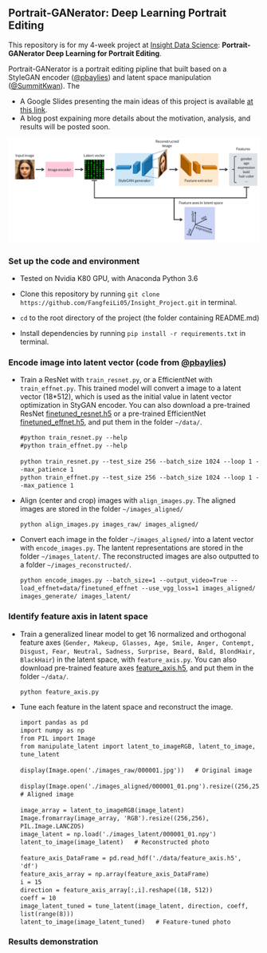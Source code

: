 ## Portrait-GANerator: Deep Learning Portrait Editing

This repository is for my 4-week project at [Insight Data Science](https://www.insightdatascience.com): **Portrait-GANerator
Deep Learning for Portrait Editing**.

Portrait-GANerator is a portrait editing pipline that built based on a StyleGAN encoder ([@pbaylies](https://github.com/pbaylies/stylegan-encoder)) and latent space manipulation ([@SummitKwan](https://github.com/SummitKwan/transparent_latent_gan)). The 

* A Google Slides presenting the main ideas of this project is available [at this link](https://docs.google.com/presentation/d/1A2kYn3ROiRvGmY4l9Wl4ahF8fPFGcvkpsWgNYpymV4Y/edit#slide=id.g649c22c645_1_444).
* A blog post expaining more details about the motivation, analysis, and results will be posted soon.

<!-- An GUI demo will be demonstrated [at this link]() in Kaggle. -->  


![Alt text](./figures_readme/ganerator_pipline.png)


<!-- All the following in root directory -->

<!-- Tested on Nvidia K80 GPU with CUDA 9.0, with Anaconda Python 3.6
p2.xlarge: Ubuntu 16.04+k 80 GPU
NVIDIA K80 GPU -->


### Set up the code and environment
* Tested on Nvidia K80 GPU, with Anaconda Python 3.6

* Clone this repository by running `git clone https://github.com/FangfeiLi05/Insight_Project.git` in terminal.

* `cd` to the root directory of the project (the folder containing README.md)

* Install dependencies by running `pip install -r requirements.txt` in terminal.



### Encode image into latent vector (code from [@pbaylies](https://github.com/pbaylies/stylegan-encoder))
* Train a ResNet with `train_resnet.py`, or a EfficientNet with `train_effnet.py`. This trained model will convert a image to a latent vector (18*512), which is used as the initial value in latent vector optimization in StyGAN encoder. You can also download a pre-trained ResNet [finetuned_resnet.h5](https://drive.google.com/open?id=12nM4KU7IBXGV5b5j1QV9f_3XQ2WmI8El) or a pre-trained EfficientNet [finetuned_effnet.h5](https://drive.google.com/open?id=12zWrGc3W0YuPANn3Rnl3OrNPskBO69fz), and put them in the folder `~/data/`.
  ```
  #python train_resnet.py --help
  #python train_effnet.py --help
      
  python train_resnet.py --test_size 256 --batch_size 1024 --loop 1 --max_patience 1
  python train_effnet.py --test_size 256 --batch_size 1024 --loop 1 --max_patience 1
  ``` 


* Align (center and crop) images with `align_images.py`. The aligned images are stored in the folder `~/images_aligned/`
  ```
  python align_images.py images_raw/ images_aligned/
  ```


* Convert each image in the folder `~/images_aligned/` into a latent vector with `encode_images.py`. The lantent representations are stored in the folder `~/images_latent/`. The reconstructed images are also outputted to a folder `~/images_reconstructed/`.
  ```
  python encode_images.py --batch_size=1 --output_video=True --load_effnet=data/finetuned_effnet --use_vgg_loss=1 images_aligned/ images_generate/ images_latent/
  ```



### Identify feature axis in latent space

* Train a generalized linear model to get 16 normalized and orthogonal feature axes (`Gender, Makeup, Glasses, Age, Smile, Anger, Contempt, Disgust, Fear, Neutral, Sadness, Surprise, Beard, Bald, BlondHair, BlackHair`) in the latent space, with `feature_axis.py`. You can also download pre-trained feature axes [feature_axis.h5](https://drive.google.com/open?id=1TFHtjZTpZqcZLt8Ovx54XeoT-wHZXkgc), and put them in the folder `~/data/`.
  ```  
  python feature_axis.py
  ```


* Tune each feature in the latent space and reconstruct the image.
  ```
  import pandas as pd
  import numpy as np
  from PIL import Image
  from manipulate_latent import latent_to_imageRGB, latent_to_image, tune_latent
  
  display(Image.open('./images_raw/000001.jpg'))   # Original image
  
  display(Image.open('./images_aligned/000001_01.png').resize((256,256)))   # Aligned image
  
  image_array = latent_to_imageRGB(image_latent)
  Image.fromarray(image_array, 'RGB').resize((256,256), PIL.Image.LANCZOS)
  image_latent = np.load('./images_latent/000001_01.npy')
  latent_to_image(image_latent)   # Reconstructed photo

  feature_axis_DataFrame = pd.read_hdf('./data/feature_axis.h5', 'df')
  feature_axis_array = np.array(feature_axis_DataFrame)
  i = 15
  direction = feature_axis_array[:,i].reshape((18, 512))
  coeff = 10
  image_latent_tuned = tune_latent(image_latent, direction, coeff, list(range(8)))
  latent_to_image(image_latent_tuned)   # Feature-tuned photo
  ```



### Results demonstration


